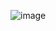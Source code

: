 ![image](https://github.com/heesoo-park/ForCodeKata/assets/80674868/819245a1-450f-4717-a485-2021c2b359cb)

